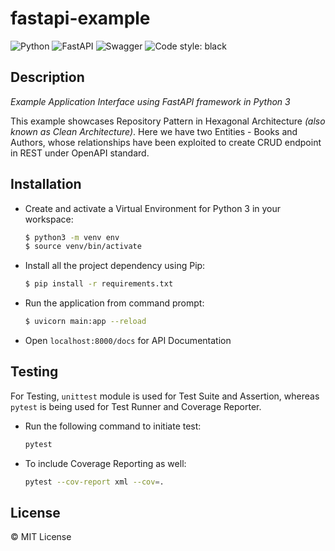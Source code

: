 # fastapi-example

![Python](https://img.shields.io/badge/python-3670A0?style=for-the-badge&logo=python&logoColor=ffdd54)
![FastAPI](https://img.shields.io/badge/FastAPI-005571?style=for-the-badge&logo=fastapi)
![Swagger](https://img.shields.io/badge/-Swagger-%23Clojure?style=for-the-badge&logo=swagger&logoColor=white)
![Code style: black](https://img.shields.io/badge/code%20style-black-000000.svg?style=for-the-badge)

## Description

_Example Application Interface using FastAPI framework in Python 3_

This example showcases Repository Pattern in Hexagonal Architecture _(also known as Clean Architecture)_. Here we have two Entities - Books and Authors, whose relationships have been exploited to create CRUD endpoint in REST under OpenAPI standard.

## Installation

- Create and activate a Virtual Environment for Python 3 in your workspace:

  ```sh
  $ python3 -m venv env
  $ source venv/bin/activate
  ```

- Install all the project dependency using Pip:

  ```sh
  $ pip install -r requirements.txt
  ```

- Run the application from command prompt:
  ```sh
  $ uvicorn main:app --reload
  ```
- Open `localhost:8000/docs` for API Documentation

## Testing

For Testing, `unittest` module is used for Test Suite and Assertion, whereas `pytest` is being used for Test Runner and Coverage Reporter.

- Run the following command to initiate test:
  ```sh
  pytest
  ```
- To include Coverage Reporting as well:
  ```sh
  pytest --cov-report xml --cov=.
  ```

## License

&copy; MIT License
